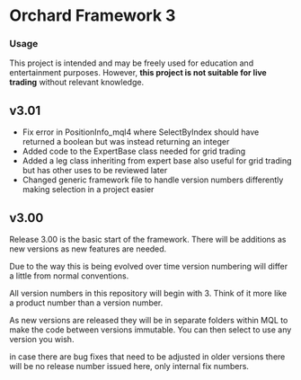 # Orchard Framework 3

### Usage

This project is intended and may be freely used for education and entertainment purposes.
However, **this project is not suitable for live trading**
without relevant knowledge.

## v3.01
- Fix error in PositionInfo_mql4 where SelectByIndex should have returned a boolean but was instead returning an integer
- Added code to the ExpertBase class needed for grid trading
- Added a leg class inheriting from expert base also useful for grid trading but has other uses to be reviewed later
- Changed generic framework file to handle version numbers differently making selection in a project easier

## v3.00
Release 3.00 is the basic start of the framework. There will be additions as new versions as new features are needed.

Due to the way this is being evolved over time version numbering will differ a little from normal conventions.

All version numbers in this repository will begin with 3. Think of it more like a product number than a version number.

As new versions are released they will be in separate folders within MQL to make the code between versions immutable. You can then select to use any version you wish.

in case there are bug fixes that need to be adjusted in older versions there will be no release number issued here, only internal fix numbers.
